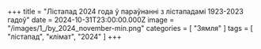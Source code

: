 +++
title = "Лістапад 2024 года ў параўнанні з лістападамi 1923-2023 гадоў"
date = 2024-10-31T23:00:00.000Z
image = "/images/1_/by_2024_november-min.png"
categories = [ "Зямля" ]
tags = [ "лістапад", "клiмат", "2024" ]
+++


